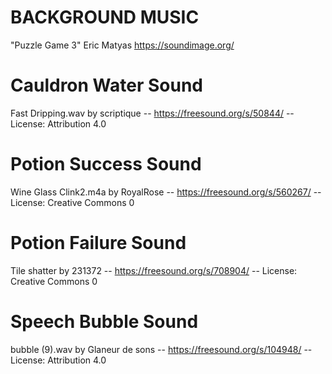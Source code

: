 # BACKGROUND MUSIC
"Puzzle Game 3"
Eric Matyas
https://soundimage.org/

# Cauldron Water Sound
Fast Dripping.wav by scriptique -- https://freesound.org/s/50844/ -- License: Attribution 4.0

# Potion Success Sound
Wine Glass Clink2.m4a by RoyalRose -- https://freesound.org/s/560267/ -- License: Creative Commons 0

# Potion Failure Sound
Tile shatter by 231372 -- https://freesound.org/s/708904/ -- License: Creative Commons 0

# Speech Bubble Sound
bubble (9).wav by Glaneur de sons -- https://freesound.org/s/104948/ -- License: Attribution 4.0